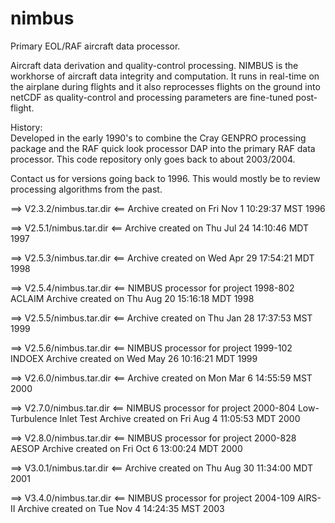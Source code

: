 # nimbus
Primary EOL/RAF aircraft data processor.

Aircraft data derivation and quality-control processing. NIMBUS is the workhorse of aircraft data integrity and computation. It runs in real-time on the airplane during flights and it also reprocesses flights on the ground into netCDF as quality-control and processing parameters are fine-tuned post-flight.

History:  
Developed in the early 1990's to combine the Cray GENPRO processing package and the RAF quick look processor DAP into the primary RAF data processor.  This code repository only goes back to about 2003/2004.

Contact us for versions going back to 1996.  This would mostly be to review processing algorithms from the past.

==> V2.3.2/nimbus.tar.dir <==
  Archive created on Fri Nov 1 10:29:37 MST 1996

==> V2.5.1/nimbus.tar.dir <==
  Archive created on Thu Jul 24 14:10:46 MDT 1997

==> V2.5.3/nimbus.tar.dir <==
  Archive created on Wed Apr 29 17:54:21 MDT 1998

==> V2.5.4/nimbus.tar.dir <==
  NIMBUS processor for project 1998-802 ACLAIM
  Archive created on Thu Aug 20 15:16:18 MDT 1998

==> V2.5.5/nimbus.tar.dir <==
  Archive created on Thu Jan 28 17:37:53 MST 1999

==> V2.5.6/nimbus.tar.dir <==
  NIMBUS processor for project 1999-102 INDOEX
  Archive created on Wed May 26 10:16:21 MDT 1999

==> V2.6.0/nimbus.tar.dir <==
  Archive created on Mon Mar 6 14:55:59 MST 2000

==> V2.7.0/nimbus.tar.dir <==
  NIMBUS processor for project 2000-804 Low-Turbulence Inlet Test
  Archive created on Fri Aug 4 11:05:53 MDT 2000

==> V2.8.0/nimbus.tar.dir <==
  NIMBUS processor for project 2000-828 AESOP
  Archive created on Fri Oct 6 13:00:24 MDT 2000

==> V3.0.1/nimbus.tar.dir <==
  Archive created on Thu Aug 30 11:34:00 MDT 2001

==> V3.4.0/nimbus.tar.dir <==
  NIMBUS processor for project 2004-109 AIRS-II
  Archive created on Tue Nov 4 14:24:35 MST 2003
